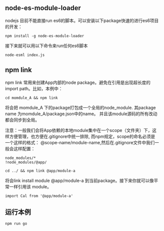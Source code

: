 ##  node-es-module-loader
nodejs 目前不能直接run es6的脚本。可以安装以下package快速的进行es6项目的开发：

```
npm install -g node-es-module-loader
```
接下来就可以用以下命令来run任何es6脚本

```
node-esml index.js
```
## npm link
npm link 常用来创建App内部的node package。避免在引用是出现超长度的import path。比如，本例中：
```
cd momdule_A && npm link
```
将会把 momdule_A 下的package打包成一个全局的node_module. 其package name 为momdule_A/package.json中的name。
并且该module源码的所有改动都会同步到全局。

注意：一般我们会将App依赖的本地module集中在一个scope（文件夹）下，这样方便管理，也方便在.gitignore中统一排除, 而npm规定，scope的命名必须是一个这样的格式：
@scope-name/module-name,然后在.gitignore文件中我们一般会这样配置：
```
node_modules/*
!node_modules/@app/

```

```
cd ../ && npm link @app/module-a
```

将会link install module @app/module-a 到当前package。接下来你就可以像平常一样引用该 module。
```
import Cal from '@app/module-a'
```

## 运行本例
```
npm run go
```
